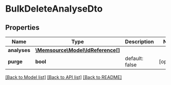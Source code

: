 # BulkDeleteAnalyseDto

## Properties
Name | Type | Description | Notes
------------ | ------------- | ------------- | -------------
**analyses** | [**\Memsource\Model\IdReference[]**](IdReference.md) |  | 
**purge** | **bool** | default: false | [optional] 

[[Back to Model list]](../README.md#documentation-for-models) [[Back to API list]](../README.md#documentation-for-api-endpoints) [[Back to README]](../README.md)


